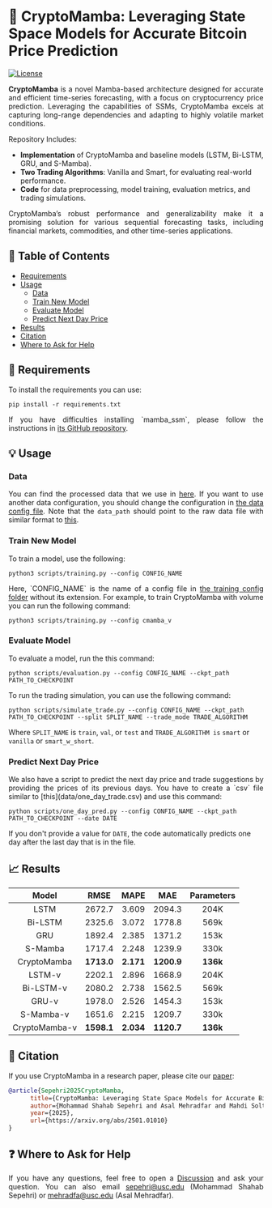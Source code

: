 # 🚀 CryptoMamba: Leveraging State Space Models for Accurate Bitcoin Price Prediction

[![License](https://img.shields.io/badge/License-MIT-blue.svg)](https://opensource.org/license/MIT)

<p align="justify" > 
<strong>CryptoMamba</strong> is a novel Mamba-based architecture designed for accurate and efficient time-series forecasting, with a focus on cryptocurrency price prediction. Leveraging the capabilities of SSMs, CryptoMamba excels at capturing long-range dependencies and adapting to highly volatile market conditions.
</p>

Repository Includes:
- **Implementation** of CryptoMamba and baseline models (LSTM, Bi-LSTM, GRU, and S-Mamba).  
- **Two Trading Algorithms**: Vanilla and Smart, for evaluating real-world performance.  
- **Code** for data preprocessing, model training, evaluation metrics, and trading simulations.  

<p align="justify"> 
CryptoMamba’s robust performance and generalizability make it a promising solution for various sequential forecasting tasks, including financial markets, commodities, and other time-series applications.
</p>

## 📖 Table of Contents

  * [Requirements](#-requirements)
  * [Usage](#-usage)
    * [Data](#data)
    * [Train New Model](#train-new-model)
    * [Evaluate Model](#evaluate-model)
    * [Predict Next Day Price](#predict-next-day-price)
  * [Results](#-results)
  * [Citation](#-citation)
  * [Where to Ask for Help](#-where-to-ask-for-help)

## 🔧 Requirements

To install the requirements you can use:

```
pip install -r requirements.txt
```

<p align="justify" > 
If you have difficulties installing `mamba_ssm`, please follow the instructions in <a href="https://github.com/state-spaces/mamba">its GitHub repository</a>.
</p>

## 💡 Usage

### Data

<p align="justify" > 
You can find the processed data that we use in <a href="./data/2018-17-09_2024-16-09_1440">here</a>. If you want to use another data configuration, you should change the configuration in <a href="./configs/data_configs/mode_1.yaml">the data config file</a>. Note that the <code>data_path</code> should point to the raw data file with similar format to <a href="./data/one_day_trade.csv">this</a>.
</p>

### Train New Model
To train a model, use the following: 

```
python3 scripts/training.py --config CONFIG_NAME
```
<p align="justify" > 
Here, `CONFIG_NAME` is the name of a config file in <a href="configs/training/">the training config folder</a> without its extension. For example, to train CryptoMamba with volume you can run the following command:
</p>

```
python3 scripts/training.py --config cmamba_v
```

### Evaluate Model

To evaluate a model, run the this command:
```
python scripts/evaluation.py --config CONFIG_NAME --ckpt_path PATH_TO_CHECKPOINT
```

To run the trading simulation, you can use the following command:

```
python scripts/simulate_trade.py --config CONFIG_NAME --ckpt_path PATH_TO_CHECKPOINT --split SPLIT_NAME --trade_mode TRADE_ALGORITHM
```

Where `SPLIT_NAME` is `train`, `val`, or `test` and `TRADE_ALGORITHM is` `smart` or `vanilla` or `smart_w_short`.

### Predict Next Day Price
<p align="justify" > 
We also have a script to predict the next day price and trade suggestions by providing the prices of its previous days. You have to create a `csv` file similar to [this](data/one_day_trade.csv) and use this command:
</p>

```
python scripts/one_day_pred.py --config CONFIG_NAME --ckpt_path PATH_TO_CHECKPOINT --date DATE
```

If you don't provide a value for `DATE`, the code automatically predicts one day after the last day that is in the file.

<!-- ### Trading Suggestion -->
 

## 📈 Results

<div align="center">

| Model | RMSE | MAPE | MAE | Parameters |
| :--: | :--: | :--: | :--: |  :--: |
| LSTM | 2672.7 | 3.609 | 2094.3 | 204K |
| Bi-LSTM | 2325.6 | 3.072 | 1778.8 | 569k |
| GRU | 1892.4 | 2.385 | 1371.2 | 153k |
| S-Mamba | 1717.4 | 2.248 | 1239.9 | 330k |
| CryptoMamba | **1713.0** | **2.171** | **1200.9** | **136k** |
| LSTM-v | 2202.1 | 2.896 | 1668.9 | 204K |
| Bi-LSTM-v | 2080.2 | 2.738 | 1562.5 | 569k |
| GRU-v | 1978.0 | 2.526 | 1454.3  | 153k |
| S-Mamba-v | 1651.6 | 2.215 | 1209.7 | 330k |
| CryptoMamba-v | **1598.1** | **2.034** | **1120.7** | **136k** |

</div>

<!---
## 📚 Paper

-->
## 🎯 Citation 

If you use CryptoMamba in a research paper, please cite our [paper](https://arxiv.org/abs/2501.01010):

```bibtex
@article{Sepehri2025CryptoMamba,
      title={CryptoMamba: Leveraging State Space Models for Accurate Bitcoin Price Prediction}, 
      author={Mohammad Shahab Sepehri and Asal Mehradfar and Mahdi Soltanolkotabi and Salman Avestimehr},
      year={2025},
      url={https://arxiv.org/abs/2501.01010}
}
```

## ❓ Where to Ask for Help

<p align="justify" > 
If you have any questions, feel free to open a <a href="https://github.com/MShahabSepehri/CryptoMamba/discussions">Discussion</a> and ask your question. You can also email <a href="mailto:sepehri@usc.edu">sepehri@usc.edu</a> (Mohammad Shahab Sepehri) or <a href="mailto:mehradfa@usc.edu">mehradfa@usc.edu</a> (Asal Mehradfar).
</p>
